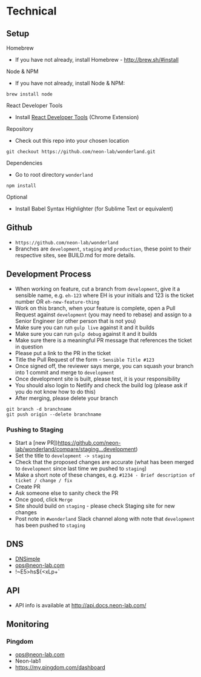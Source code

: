 # Technical

## Setup

Homebrew
* If you have not already, install Homebrew - http://brew.sh/#install

Node & NPM
* If you have not already, install Node & NPM:
<pre><code>brew install node</code></pre>

React Developer Tools
* Install [React Developer Tools](https://chrome.google.com/webstore/detail/react-developer-tools/fmkadmapgofadopljbjfkapdkoienihi?hl=en) (Chrome Extension)

Repository
* Check out this repo into your chosen location
<pre><code>git checkout https://github.com/neon-lab/wonderland.git</code></pre>

Dependencies
* Go to root directory `wonderland`
<pre><code>npm install</code></pre>

Optional
* Install Babel Syntax Highlighter (for Sublime Text or equivalent)

## Github

- `https://github.com/neon-lab/wonderland`
- Branches are `development`, `staging` and `production`, these point to their respective sites, see BUILD.md for more details.

## Development Process

- When working on feature, cut a branch from `development`, give it a sensible name, e.g. `eh-123` where EH is your initials and 123 is the ticket number OR `eh-new-feature-thing`
- Work on this branch, when your feature is complete, open a Pull Request against `development` (you may need to rebase) and assign to a Senior Engineer (or other person that is not you)
- Make sure you can run `gulp live` against it and it builds
- Make sure you can run `gulp debug` against it and it builds
- Make sure there is a meaningful PR message that references the ticket in question
- Please put a link to the PR in the ticket
- Title the Pull Request of the form - `Sensible Title #123`
- Once signed off, the reviewer says merge, you can squash your branch into 1 commit and merge to `development`
- Once development site is built, please test, it is your responsibility
- You should also login to Netlify and check the build log (please ask if you do not know how to do this)
- After merging, please delete your branch

```
git branch -d branchname
git push origin --delete branchname
```

### Pushing to Staging

- Start a [new PR])https://github.com/neon-lab/wonderland/compare/staging...development)
- Set the title to `development -> staging`
- Check that the proposed changes are accurate (what has been merged to `development` since last time we pushed to `staging`)
- Make a short note of these changes, e.g. `#1234 - Brief description of ticket / change / fix`
- Create PR
- Ask someone else to sanity check the PR
- Once good, click `Merge`
- Site should build on `staging` - please check Staging site for new changes
- Post note in `#wonderland` Slack channel along with note that `development` has been pushed to `staging`

## DNS

- [DNSimple](https://dnsimple.com)
- ops@neon-lab.com
- !~E5>hs${<xLp+\`

## API

- API info is available at http://api.docs.neon-lab.com/

## Monitoring

### Pingdom

- ops@neon-lab.com
- Neon-lab1
- https://my.pingdom.com/dashboard
